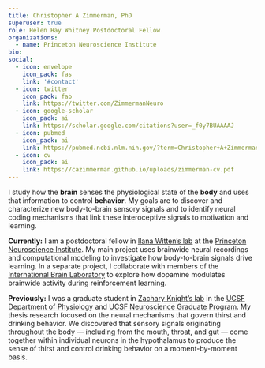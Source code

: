 ```yaml
---
title: Christopher A Zimmerman, PhD
superuser: true
role: Helen Hay Whitney Postdoctoral Fellow
organizations:
  - name: Princeton Neuroscience Institute
bio:
social:
  - icon: envelope
    icon_pack: fas
    link: '#contact'
  - icon: twitter
    icon_pack: fab
    link: https://twitter.com/ZimmermanNeuro
  - icon: google-scholar
    icon_pack: ai
    link: https://scholar.google.com/citations?user=_f0y7BUAAAAJ
  - icon: pubmed
    icon_pack: ai
    link: https://pubmed.ncbi.nlm.nih.gov/?term=Christopher+A+Zimmerman&sort=date
  - icon: cv
    icon_pack: ai
    link: https://cazimmerman.github.io/uploads/zimmerman-cv.pdf
---
```


I study how the <strong>brain</strong> senses the physiological state of the <strong>body</strong> and uses that information to control <strong>behavior</strong>. My goals are to discover and characterize new body-to-brain sensory signals and to identify neural coding mechanisms that link these interoceptive signals to motivation and learning.

<strong>Currently:</strong> I am a postdoctoral fellow in <a href='https://www.wittenlab.org/' target='_blank'>Ilana Witten’s lab</a> at the <a href='https://pni.princeton.edu/' target='_blank'>Princeton Neuroscience Institute</a>. My main project uses brainwide neural recordings and computational modeling to investigate how body-to-brain signals drive learning. In a separate project, I collaborate with members of the <a href='https://www.internationalbrainlab.com/' target='_blank'>International Brain Laboratory</a> to explore how dopamine modulates brainwide activity during reinforcement learning.

<strong>Previously:</strong> I was a graduate student in <a href='https://knightlab.ucsf.edu/' target='_blank'>Zachary Knight’s lab</a> in the <a href='https://physiology.ucsf.edu' target='_blank'>UCSF Department of Physiology</a> and <a href='https://neurograd.ucsf.edu' target='_blank'>UCSF Neuroscience Graduate Program</a>. My thesis research focused on the neural mechanisms that govern thirst and drinking behavior. We discovered that sensory signals originating throughout the body — including from the mouth, throat, and gut — come together within individual neurons in the hypothalamus to produce the sense of thirst and control drinking behavior on a moment-by-moment basis.
